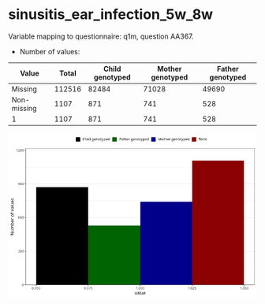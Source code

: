 # sinusitis_ear_infection_5w_8w
Variable mapping to questionnaire: q1m, question AA367.
- Number of values:

| Value | Total | Child genotyped | Mother genotyped | Father genotyped |
| ----- | ----- | --------------- | ---------------- | ---------------- |
| Missing | 112516 | 82484 | 71028 | 49690 |
| Non-missing | 1107 | 871 | 741 | 528 |
| 1 | 1107 | 871 | 741 | 528 |



![](sinusitis_ear_infection_5w_8w_n.png)



